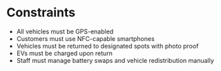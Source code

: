 # Constraints

- All vehicles must be GPS-enabled
- Customers must use NFC-capable smartphones
- Vehicles must be returned to designated spots with photo proof
- EVs must be charged upon return
- Staff must manage battery swaps and vehicle redistribution manually